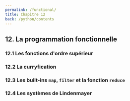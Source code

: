 ```yaml
---
permalink: /functional/
title: Chapitre 12
back: /python/contents
---
```

## 12. La programmation fonctionnelle

### 12.1 Les fonctions d'ordre supérieur

### 12.2 La curryfication

### 12.3 Les built-ins `map`, `filter` et la fonction `reduce`

### 12.4 Les systèmes de Lindenmayer
